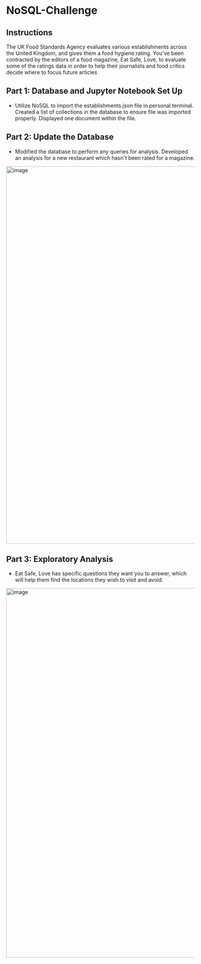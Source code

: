 # NoSQL-Challenge


## Instructions
The UK Food Standards Agency evaluates various establishments across the United Kingdom, and gives them a food hygiene rating. You've been contracted by the editors of a food magazine, Eat Safe, Love, to evaluate some of the ratings data in order to help their journalists and food critics decide where to focus future articles

## Part 1: Database and Jupyter Notebook Set Up

* Utilize NoSQL to import the establishments.json file in personal terminal. Created a list of collections in the database to ensure file was imported properly. Displayed one document within the file.



## Part 2: Update the Database

* Modified the database to perform any queries for analysis. Developed an analysis for a new restaurant which hasn't been rated for a magazine.

<img width="1009" alt="image" src="https://user-images.githubusercontent.com/115186079/225817512-684565f0-a35d-429e-a8b4-ff34dcb1258f.png">


## Part 3: Exploratory Analysis

* Eat Safe, Love has specific questions they want you to answer, which will help them find the locations they wish to visit and avoid.

<img width="988" alt="image" src="https://user-images.githubusercontent.com/115186079/225818301-cb59b90f-c123-452a-8d23-96b12e7b1c91.png">
